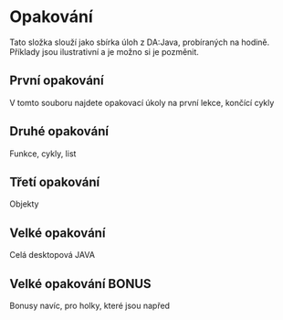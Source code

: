 Opakování
=========

Tato složka slouží jako sbírka úloh z DA:Java, probíraných na hodině. Příklady jsou ilustrativní a je možno si je pozměnit.

První opakování
---------------

V tomto souboru najdete opakovací úkoly na první lekce, končící cykly

Druhé opakování
---------------

Funkce, cykly, list

Třetí opakování
---------------

Objekty

Velké opakování
---------------

Celá desktopová JAVA

Velké opakování BONUS
---------------------

Bonusy navíc, pro holky, které jsou napřed
